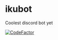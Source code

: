 # ikubot
Coolest discord bot yet

[![CodeFactor](https://www.codefactor.io/repository/github/celestialgaze3/ikubot/badge)](https://www.codefactor.io/repository/github/celestialgaze3/ikubot)
